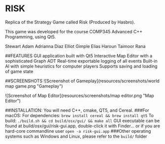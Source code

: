 # RISK
Replica of the Strategy Game called Risk (Produced by Hasbro).

This game was developed for the course COMP345 Advanced C++ Programming, using Qt5.

Stewart Adam
Adrianna Diaz
Elliot Gimple
Elias Haroun
Taimoor Rana

##FEATURES
GUI application built with Qt5
Interactive Map Editor with a sophisticated Graph ADT
Real-time exportable logging of all events
Built-in AI with simple heuristics for computer players
Supports saving and loading of game state

##SCREENSHOTS
![Screenshot of Gameplay](resources/screenshots/world map game.png "Gameplay")

![Screenshot of Map Editor](resources/screenshots/map editor.png "Map Editor")

##INSTALLATION:
You will need C++, cmake, QT5, and Cereal.
###For macOS: 
For dependencies: `brew install cereal && brew install qt5`
To build: `./build.sh && cd build/osx/gui/ && make all`
GUI executable can be found at build/osx/gui/risk-gui.app, double-click it with Finder... or if you are hard-core commandline user `open -a risk-gui.app` 
###Other operating systems such as Windows and Linux, please refer to the `build/` folder 
